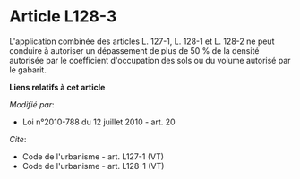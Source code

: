 # Article L128-3

L'application combinée des articles L. 127-1, L. 128-1 et L. 128-2 ne peut conduire à autoriser un dépassement de plus de 50
% de la densité autorisée par le coefficient d'occupation des sols ou du volume autorisé par le gabarit.

**Liens relatifs à cet article**

_Modifié par_:

  - Loi n°2010-788 du 12 juillet 2010 - art. 20

_Cite_:

  - Code de l'urbanisme - art. L127-1 (VT)
  - Code de l'urbanisme - art. L128-1 (VT)
